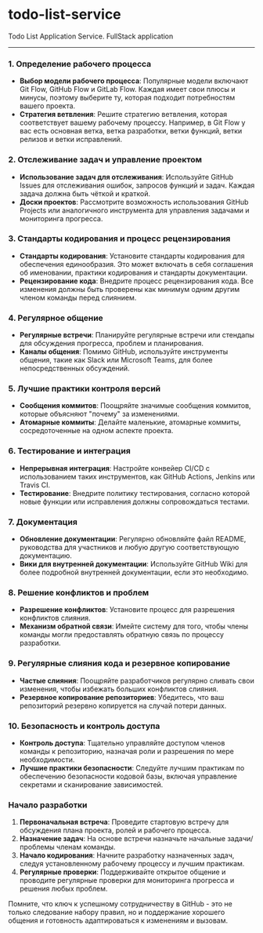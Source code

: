 # todo-list-service

Todo List Application Service. FullStack application



---

### 1. **Определение рабочего процесса**

- **Выбор модели рабочего процесса**: Популярные модели включают Git Flow, GitHub Flow и GitLab Flow. Каждая имеет свои
  плюсы и минусы, поэтому выберите ту, которая подходит потребностям вашего проекта.
- **Стратегия ветвления**: Решите стратегию ветвления, которая соответствует вашему рабочему процессу. Например, в Git
  Flow у вас есть основная ветка, ветка разработки, ветки функций, ветки релизов и ветки исправлений.

### 2. **Отслеживание задач и управление проектом**

- **Использование задач для отслеживания**: Используйте GitHub Issues для отслеживания ошибок, запросов функций и задач.
  Каждая задача должна быть чёткой и краткой.
- **Доски проектов**: Рассмотрите возможность использования GitHub Projects или аналогичного инструмента для управления
  задачами и мониторинга прогресса.

### 3. **Стандарты кодирования и процесс рецензирования**

- **Стандарты кодирования**: Установите стандарты кодирования для обеспечения единообразия. Это может включать в себя
  соглашения об именовании, практики кодирования и стандарты документации.
- **Рецензирование кода**: Внедрите процесс рецензирования кода. Все изменения должны быть проверены как минимум одним
  другим членом команды перед слиянием.

### 4. **Регулярное общение**

- **Регулярные встречи**: Планируйте регулярные встречи или стендапы для обсуждения прогресса, проблем и планирования.
- **Каналы общения**: Помимо GitHub, используйте инструменты общения, такие как Slack или Microsoft Teams, для более
  непосредственных обсуждений.

### 5. **Лучшие практики контроля версий**

- **Сообщения коммитов**: Поощряйте значимые сообщения коммитов, которые объясняют "почему" за изменениями.
- **Атомарные коммиты**: Делайте маленькие, атомарные коммиты, сосредоточенные на одном аспекте проекта.

### 6. **Тестирование и интеграция**

- **Непрерывная интеграция**: Настройте конвейер CI/CD с использованием таких инструментов, как GitHub Actions, Jenkins
  или Travis CI.
- **Тестирование**: Внедрите политику тестирования, согласно которой новые функции или исправления должны сопровождаться
  тестами.

### 7. **Документация**

- **Обновление документации**: Регулярно обновляйте файл README, руководства для участников и любую другую
  соответствующую документацию.
- **Вики для внутренней документации**: Используйте GitHub Wiki для более подробной внутренней документации, если это
  необходимо.

### 8. **Решение конфликтов и проблем**

- **Разрешение конфликтов**: Установите процесс для разрешения конфликтов слияния.
- **Механизм обратной связи**: Имейте систему для того, чтобы члены команды могли предоставлять обратную связь по
  процессу разработки.

### 9. **Регулярные слияния кода и резервное копирование**

- **Частые слияния**: Поощряйте разработчиков регулярно сливать свои изменения, чтобы избежать больших конфликтов
  слияния.
- **Резервное копирование репозиториев**: Убедитесь, что ваш репозиторий резервно копируется на случай потери данных.

### 10. **Безопасность и контроль доступа**

- **Контроль доступа**: Тщательно управляйте доступом членов команды к репозиторию, назначая роли и разрешения по мере
  необходимости.
- **Лучшие практики безопасности**: Следуйте лучшим практикам по обеспечению безопасности кодовой базы, включая
  управление секретами и сканирование зависимостей.

### Начало разработки

1. **Первоначальная встреча**: Проведите стартовую встречу для обсуждения плана проекта, ролей и рабочего процесса.
2. **Назначение задач**: На основе встречи назначьте начальные задачи/проблемы членам команды.
3. **Начало кодирования**: Начните разработку назначенных задач, следуя установленному рабочему процессу и лучшим
   практикам.
4. **Регулярные проверки**: Поддерживайте открытое общение и проводите регулярные проверки для мониторинга прогресса и
   решения любых проблем.

Помните, что ключ к успешному сотрудничеству в GitHub - это не только следование набору правил, но и поддержание
хорошего общения и готовность адаптироваться к изменениям и вызовам.